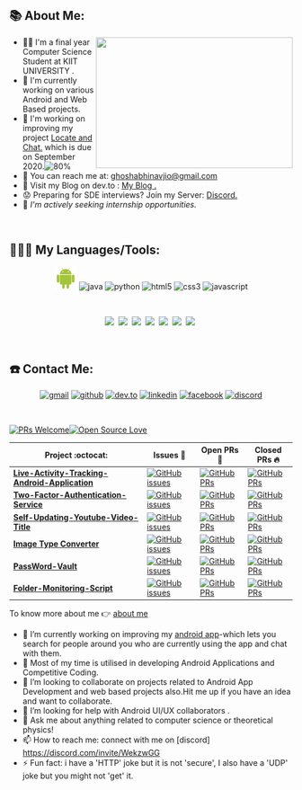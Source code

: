 ## 📚 About Me:
<a href="https://github.com/logicinfinite/"><img align="right" width="350" height="233" src="https://github.com/SABERGLOW/SABERGLOW/blob/master/Misc/aboutme.gif"></a>
  - 👨‍🏫 I'm a final year Computer Science Student at KIIT UNIVERSITY .
  - 🎯 I'm currently working on various Android  and Web Based projects.
  - 🚀 I'm working on improving my project <a href = "https://github.com/project01/Clrd."> Locate and Chat.</a> which is due on September 2020.![80%](https://progress-bar.dev/80)
  - 📧 You can reach me at: ghoshabhinavjio@gmail.com
  - :book: Visit my Blog on  dev.to : <a href = "https://dev.to/the_unconventional_coder"> My Blog .</a>
  - :worried: Preparing for SDE interviews? Join my Server:  <a href="https://discord.com/invite/WekzwGG"> Discord.</a>  
  - 💼 _I'm actively seeking internship opportunities._
  
<p>&nbsp;</p>



## 👨🏻‍💻 My Languages/Tools:
<div>
<p align="center">
<img src="https://github.com/devicons/devicon/blob/master/icons/android/android-original.svg" lt="android" width="40" height="40"/>
<img src="https://devicons.github.io/devicon/devicon.git/icons/java/java-original-wordmark.svg" alt="java" width="40" height="40"/> 
<img src="https://devicons.github.io/devicon/devicon.git/icons/python/python-original.svg" alt="python" width="40" height="40"/>
<img src="https://devicons.github.io/devicon/devicon.git/icons/html5/html5-original-wordmark.svg" alt="html5" width="40" height="40"/> 
<img src="https://devicons.github.io/devicon/devicon.git/icons/css3/css3-original-wordmark.svg" alt="css3" width="40" height="40"/> 
<img src="https://devicons.github.io/devicon/devicon.git/icons/javascript/javascript-original.svg" alt="javascript" width="40" height="40"/>  
<p>&nbsp;</p>
<p align="center">
 <img src="https://img.icons8.com/color/48/000000/git.png"/>&nbsp;
<img src="https://img.icons8.com/fluent/48/000000/github.png"/>&nbsp;
<img src="https://img.icons8.com/color/48/000000/intellij-idea.png"/>&nbsp;
<img src="https://img.icons8.com/dusk/48/000000/google-play.png"/>&nbsp;
<img src="https://img.icons8.com/ios-filled/50/000000/visual-studio-logo.png"/>&nbsp;
<img src="https://img.icons8.com/color/48/000000/sublime-text.png"/>&nbsp;
<img src="https://img.icons8.com/bubbles/50/000000/chrome.png"/>&nbsp;


</div>

<p>&nbsp;</p>

## ☎️ Contact Me:
<p align="center">
<a href = "mailto:ghoshabhinavjio@gmail.com"><img src='https://img.icons8.com/color/48/000000/gmail.png' alt='gmail' height='40'></a>
<a href = https://github.com/logicinfinite><img src='https://img.icons8.com/color/2x/github--v1.png' alt='github' height='40'></a>
<a href = https://dev.to/the_unconventional_coder><img src='https://img.icons8.com/windows/32/000000/dev.png' alt='dev.to' height='40'></a>   
<a href = https://www.linkedin.com/in/abhinavghosh7/><img src='https://img.icons8.com/color/2x/linkedin.png' alt='linkedin' height='40'></a>
<a href = https://www.facebook.com/abhinav.ghosh.35/><img src='https://img.icons8.com/color/2x/facebook-new.png' alt='facebook' height='40'></a>
<a href=  https://discord.com/invite/WekzwGG><img src='https://img.icons8.com/color/50/000000/discord-logo.png' alt='discord' height='40'/></a>

<p>&nbsp;</p>

[![PRs Welcome](https://img.shields.io/badge/PRs-welcome-brightgreen.svg?style=flat&logo=github)](https://github.com/logicinfinite)[![Open Source Love](https://badges.frapsoft.com/os/v2/open-source.svg?v=103)](https://github.com/logicinfinite)

|      Project :octocat:   |     Issues :bug:   | Open PRs :bell:  | Closed PRs :fire:  |
|-------------|-------------------|---|---|
| [**Live-Activity-Tracking-Android-Application**](https://github.com/logicinfinite/live-activity-tracking-android-app) | [![GitHub issues](https://img.shields.io/github/issues/logicinfinite/live-activity-tracking-android-app?color=green&logo=github&style=flat)](https://github.com/logicinfinte/live-activity-tracking-android-app/issues) | [![GitHub PRs](https://img.shields.io/github/issues-pr/logicinfinite/live-activity-tracking-android-app?style=flat&logo=github)](https://github.com/logicinfinte/live-activity-tracking-android-app/pulls)  | [![GitHub PRs](https://img.shields.io/github/issues-pr-closed/logicinfinite/live-activity-tracking-android-app?style=flat&color=critical&logo=github)](https://github.com/logicinfinite/live-activity-tracking-android-app/pulls?q=is%3Apr+is%3Aclosed)  |
| [**Two-Factor-Authentication-Service**](https://github.com/logicinfinite/authenza) | [![GitHub issues](https://img.shields.io/github/issues/logicinfinite/authenza?color=green&logo=github&style=flat)](https://github.com/logicinfinte/authenza/issues) | [![GitHub PRs](https://img.shields.io/github/issues-pr/logicinfinite/authenza?style=flat&logo=github)](https://github.com/logicinfinte/authenza/pulls)  | [![GitHub PRs](https://img.shields.io/github/issues-pr-closed/logicinfinite/authenza?style=flat&color=critical&logo=github)](https://github.com/logicinfinite/authenza/pulls?q=is%3Apr+is%3Aclosed)   |
| [**Self-Updating-Youtube-Video-Title**](https://github.com/logicinfinite/self-updating-youtube-video-title) | [![GitHub issues](https://img.shields.io/github/issues/logicinfinite/self-updating-youtube-video-title?color=green&logo=github&style=flat)](https://github.com/logicinfinite/self-updating-youtube-video-title/issues) | [![GitHub PRs](https://img.shields.io/github/issues-pr/logicinfinite/self-updating-youtube-video-title?style=flat&logo=github)](https://github.com/logicinfinite/self-updating-youtube-video-title/pulls)  | [![GitHub PRs](https://img.shields.io/github/issues-pr-closed/logicinfinite/self-updating-youtube-video-title?style=flat&color=critical&logo=github)](https://github.com/logicinfinite/self-updating-youtube-video-title/pulls?q=is%3Apr+is%3Aclosed)   |
| [**Image Type Converter**](https://github.com/logicinfinite/pythonimagetypeconverter) | [![GitHub issues](https://img.shields.io/github/issues/logicinfinite/pythonimagetypeconverter?color=green&logo=github&style=flat)](https://github.com/logicinfinite/pythonimagetypeconverter/issues) | [![GitHub PRs](https://img.shields.io/github/issues-pr/logicinfinite/pythonimagetypeconverter?style=flat&logo=github)](https://github.com/logicinfinite/pythonimagetypeconverter/pulls)  | [![GitHub PRs](https://img.shields.io/github/issues-pr-closed/logicinfinite/pythonimagetypeconverter?style=flat&color=critical&logo=github)](https://github.com/logicinfinite/pythonimagetypeconverter/pulls?q=is%3Apr+is%3Aclosed)   |
| [**PassWord-Vault**](https://github.com/logicinfinite/passwordvault-v1.0) | [![GitHub issues](https://img.shields.io/github/issues/logicinfinite/github.com/logicinfinite/passwordvault-v1.0?color=green&logo=github&style=flat)](https://github.com/logicinfinite/passwordvault-v1.0/issues) | [![GitHub PRs](https://img.shields.io/github/issues-pr/logicinfinite/passwordvault-v1.0?style=flat&logo=github)](https://github.com/logicinfinite/passwordvault-v1.0/pulls)  | [![GitHub PRs](https://img.shields.io/github/issues-pr-closed/logicinfinite/passwordvault-v1.0?style=flat&color=critical&logo=github)](https://github.com/logicinfinite/passwordvault-v1.0/pulls?q=is%3Apr+is%3Aclosed)   |
| [**Folder-Monitoring-Script**](https://github.com/logicinfinite/monitor_your_folder) | [![GitHub issues](https://img.shields.io/github/issues/logicinfinite/self-updating-youtube-video-title?color=green&logo=github&style=flat)](https://github.com/logicinfinite/monitor_your_folder/issues) | [![GitHub PRs](https://img.shields.io/github/issues-pr/logicinfinite/monitor_your_folder?style=flat&logo=github)](https://github.com/logicinfinite/monitor_your_folder/pulls)  | [![GitHub PRs](https://img.shields.io/github/issues-pr-closed/logicinfinite/monitor_your_folder?style=flat&color=critical&logo=github)](https://github.com/logicinfinite/monitor_your_folder/pulls?q=is%3Apr+is%3Aclosed)   |


 To know  more about me :point_right: [about me ](https://github.com/logicinfinite/logicinfinite/blob/master/ABOUT.md) 
 
- 🔭 I’m currently working on improving my [android app](https://github.com/logicinfinite/project01)-which lets you search for people around you who are currently using the app and chat with them.
- 🌱 Most of my time is utilised in developing Android Applications  and Competitive Coding.
- 👯 I’m looking to collaborate on projects related to Android App Development and web based projects also.Hit me up if you have an idea and want to collaborate.
- 🤔 I’m looking for help with Android UI/UX collaborators  .
- 💬 Ask me about anything related to computer science or theoretical physics!
- 📫 How to reach me: connect with me on [discord] https://discord.com/invite/WekzwGG
- ⚡ Fun fact: i have a 'HTTP' joke but it is not 'secure', I also have a 'UDP' joke but you  might not 'get' it.
